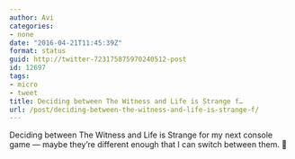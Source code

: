 ```yaml
---
author: Avi
categories:
- none
date: "2016-04-21T11:45:39Z"
format: status
guid: http://twitter-723175875970240512-post
id: 12697
tags:
- micro
- tweet
title: Deciding between The Witness and Life is Strange f…
url: /post/deciding-between-the-witness-and-life-is-strange-f/
---
```

Deciding between The Witness and Life is Strange for my next console game — maybe they’re different enough that I can switch between them. 🤔